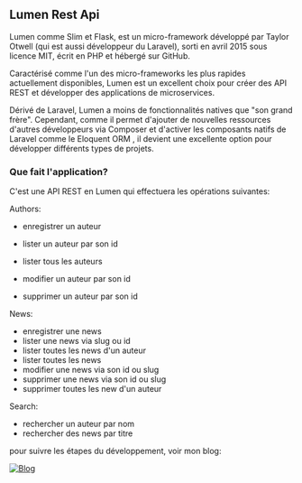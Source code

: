 ## Lumen Rest Api

Lumen comme Slim et Flask, est un micro-framework développé par Taylor Otwell (qui est aussi développeur du Laravel), sorti en avril 2015 sous licence MIT, écrit en PHP et hébergé sur GitHub.

Caractérisé comme l'un des micro-frameworks les plus rapides actuellement disponibles, Lumen est un excellent choix pour créer des API REST et développer des applications de microservices.

Dérivé de Laravel, Lumen a moins de fonctionnalités natives que "son grand frère". Cependant, comme il permet d'ajouter de nouvelles ressources d'autres développeurs via Composer et d'activer les composants natifs de Laravel comme le Eloquent ORM , il devient une excellente option pour développer différents types de projets.


### Que fait l'application?

C'est une API REST en Lumen qui effectuera les opérations suivantes:

 Authors:
- enregistrer un auteur 

- lister un auteur par son id 

- lister tous les auteurs

- modifier un auteur par son id

- supprimer un auteur par son id

 News:
- enregistrer une news
- lister une news via slug ou id
- lister toutes les news d'un auteur
- lister toutes les news
- modifier une news via son id ou slug
- supprimer une news via son id ou slug
- supprimer toutes les new d'un auteur

 Search:
- rechercher un auteur par nom
- rechercher des news par titre



pour suivre les étapes du développement, voir mon blog:

[![Blog](https://img.shields.io/website?label=Blog.FerreiraRafael.com&style=for-the-badge&url=https://blog.ferreirarafael.com/)](https://blog.ferreirarafael.com)
